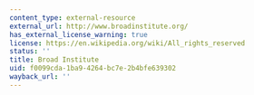 ```yaml
---
content_type: external-resource
external_url: http://www.broadinstitute.org/
has_external_license_warning: true
license: https://en.wikipedia.org/wiki/All_rights_reserved
status: ''
title: Broad Institute
uid: f0099cda-1ba9-4264-bc7e-2b4bfe639302
wayback_url: ''
---
```

